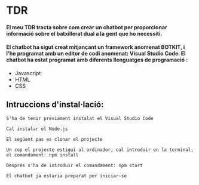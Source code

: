 # TDR

#### El meu TDR tracta sobre com crear un chatbot per proporcionar informació sobre el batxillerat dual a la gent que ho necessiti.

#### El chatbot ha sigut creat mitjançant un framework anomenat BOTKIT, i l'he programat amb un editor de codi anomenat: Visual Studio Code. El chatbot ha estat programat amb diferents llenguatges de programació : 
- Javascript
- HTML
- CSS



## Intruccions d'instal·lació:

```
S'ha de tenir previament instalat el Visual Studio Code
```

```
Cal instalar el Node.js
```

```
El següent pas es clonar el projecte
```

```
Un cop el projecte estigui al ordinador, cal introduir en la terminal, el comandament: npm install 
```

```
Després s'ha de introduir el comandament: npm start
```

```
El chatbot ja estaria preparat per iniciar-se
```
